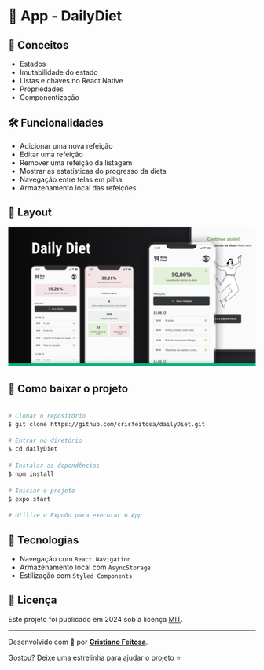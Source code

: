 # :iphone: App - DailyDiet

## :wrench: Conceitos

- Estados
- Imutabilidade do estado
- Listas e chaves no React Native
- Propriedades
- Componentização


## 🛠 Funcionalidades

- Adicionar uma nova refeição
- Editar uma refeição
- Remover uma refeição da listagem
- Mostrar as estatísticas do progresso da dieta
- Navegação entre telas em pilha
- Armazenamento local das refeições

## :art: Layout

![alt text](https://github.com/crisfeitosa/dailyDiet/blob/master/assets/Projeto.png?raw=true)


## :open_file_folder: Como baixar o projeto

```bash

# Clonar o repositório
$ git clone https://github.com/crisfeitosa/dailyDiet.git

# Entrar no diretório
$ cd dailyDiet

# Instalar as dependências
$ npm install

# Iniciar o projeto
$ expo start

# Utilize o ExpoGo para executar o App

```


## :rocket: Tecnologias

- Navegação com `React Navigation`
- Armazenamento local com `AsyncStorage`
- Estilização com `Styled Components`


## :scroll: Licença

Este projeto foi publicado em 2024 sob a licença [MIT](./LICENSE).

-------------

Desenvolvido com :green_heart: por [**Cristiano Feitosa**][linkdin_eu].

Gostou? Deixe uma estrelinha para ajudar o projeto :star:


[reactnative]: https://reactnative.dev/
[expo]: https://expo.io/
[typescript]: https://www.typescriptlang.org/

[rocketseat_site]: https://www.rocketseat.com.br
[linkdin_eu]: https://www.linkedin.com/in/cristianofeitosa/